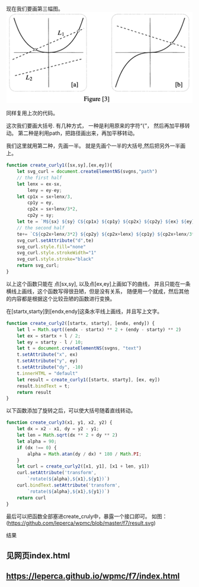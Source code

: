 现在我们要画第三幅图。
![want](https://github.com/leperca/wpmc/blob/master/f5/want_1_3.png)

同样复用上次的代码。

这次我们要画大括号.
有几种方式，
一种是利用原来的字符“{”， 然后再加平移转动。
第二种是利用path，把路径画出来，再加平移转动。

我们这里就用第二种，先画一半。
就是先画个一半的大括号,然后把另外一半画上。
```js
function create_curly1([sx,sy],[ex,ey]){
    let svg_curl = document.createElementNS(svgns,"path")
    // the first half
    let lenx = ex-sx,
        leny = ey-ey;
    let cp1x = sx+lenx/3,
        cp1y = ey,
        cp2x = sx+lenx/3*2,
        cp2y = sy;
    let te = `M${sx} ${sy} C${cp1x} ${cp1y} ${cp2x} ${cp2y} ${ex} ${ey}`
    // the second half
    te+= `C${cp2x+lenx/3*2} ${cp2y} ${cp2x+lenx} ${cp1y} ${cp2x+lenx/3*4} ${sy}`
    svg_curl.setAttribute("d",te)
    svg_curl.style.fill="none"
    svg_curl.style.strokeWidth="1"
    svg_curl.style.stroke="black"
    return svg_curl;
}
```
以上这个函数只能在 点[sx,sy], 以及点[ex,ey]上画如下的曲线，
并且只能在一条横线上画线，这个函数写得很丑陋，但是没有关系，
随便用一个就成，然后其他的内容都是根据这个比较丑陋的函数进行变换。

在[startx,starty]到[endx,endy]这条水平线上画线，并且写上文字。
```js
function create_curly2([startx, starty], [endx, endy]) {
    let l = Math.sqrt((endx - startx) ** 2 + (endy - starty) ** 2)
    let ex = startx + l / 2;
    let ey = starty - l / 10;
    let t = document.createElementNS(svgns, "text")
    t.setAttribute("x", ex)
    t.setAttribute("y", ey)
    t.setAttribute("dy", -10)
    t.innerHTML = "default"
    let result = create_curly1([startx, starty], [ex, ey])
    result.bindText = t;
    return result
}
```

以下函数添加了旋转之后，可以使大括号随着直线转动。
```js
function create_curly3(x1, y1, x2, y2) {
    let dx = x2 - x1, dy = y2 - y1;
    let len = Math.sqrt(dx ** 2 + dy ** 2)
    let alpha = 90;
    if (dx !== 0) {
        alpha = Math.atan(dy / dx) * 180 / Math.PI;
    }
    let curl = create_curly2([x1, y1], [x1 + len, y1])
    curl.setAttribute('transform',
        `rotate(${alpha},${x1},${y1})`)
    curl.bindText.setAttribute('transform',
        `rotate(${alpha},${x1},${y1})`)
    return curl
}
```
最后可以把函数全部塞进create_cruly中，暴露一个接口即可。
如图：
(https://github.com/leperca/wpmc/blob/master/f7/result.svg)

结果
## 见网页index.html
## https://leperca.github.io/wpmc/f7/index.html



